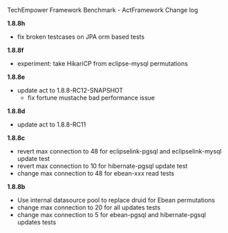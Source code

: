 TechEmpower Framework Benchmark - ActFramework Change log

**1.8.8h**

* fix broken testcases on JPA orm based tests

**1.8.8f**

* experiment: take HikariCP from eclipse-mysql permutations

**1.8.8e**

* update act to 1.8.8-RC12-SNAPSHOT
    - fix fortune mustache bad performance issue

**1.8.8d**

* update act to 1.8.8-RC11

**1.8.8c**

* revert max connection to 48 for eclipselink-pgsql and eclipselink-mysql update test
* revert max connection to 10 for hibernate-pgsql update test
* change max connection to 48 for ebean-xxx read tests

**1.8.8b**

* Use internal datasource pool to replace druid for Ebean permutations
* change max connection to 20 for all updates tests
* change max connection to 5 for ebean-pgsql and hibernate-pgsql updates tests

